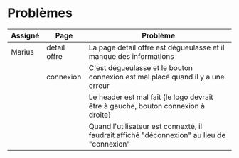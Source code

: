 # Problèmes

Assigné|Page|Problème
-|-|-
Marius|détail offre|La page détail offre est dégueulasse et il manque des informations
||connexion|C'est dégueulasse et le bouton connexion est mal placé quand il y a une erreur
|||Le header est mal fait (le logo devrait être à gauche, bouton connexion à droite)
|||Quand l'utilisateur est connexté, il faudrait affiché "déconnexion" au lieu de "connexion"
